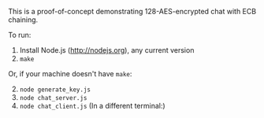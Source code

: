 This is a proof-of-concept demonstrating 128-AES-encrypted chat with ECB chaining.

To run: 

1. Install Node.js (http://nodejs.org), any current version
2. `make`

Or, if your machine doesn't have `make`:

2. `node generate_key.js`
3. `node chat_server.js`
4. `node chat_client.js` (In a different terminal:)
